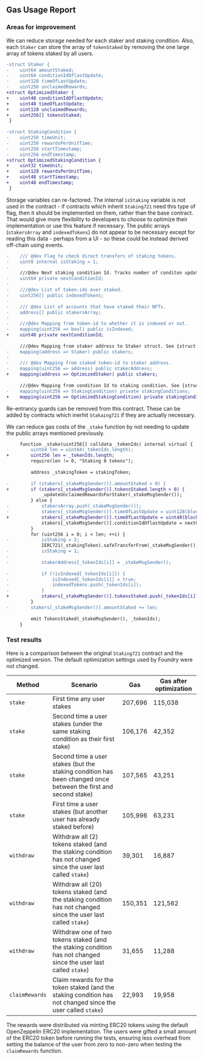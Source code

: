 ## Gas Usage Report

### Areas for improvement

We can reduce storage needed for each staker and staking condition. Also, each `Staker` can store the array of
`tokenStaked` by removing the one large array of tokens staked by all users.

```diff
-struct Staker {
-    uint64 amountStaked;
-    uint64 conditionIdOflastUpdate;
-    uint128 timeOfLastUpdate;
-    uint256 unclaimedRewards;
+struct OptimizedStaker {
+    uint40 conditionIdOflastUpdate;
+    uint48 timeOfLastUpdate;
+    uint128 unclaimedRewards;
+    uint256[] tokensStaked;
 }
 
-struct StakingCondition {
-    uint256 timeUnit;
-    uint256 rewardsPerUnitTime;
-    uint256 startTimestamp;
-    uint256 endTimestamp;
+struct OptimizedStakingCondition {
+    uint32 timeUnit;
+    uint128 rewardsPerUnitTime;
+    uint48 startTimestamp;
+    uint48 endTimestamp;
 }
```

Storage variables can re-factored. The internal `isStaking` variable is not used in the contract - if contracts which
inherit `Staking721` need this type of flag, then it should be implemented on them, rather than the base contract. That
would give more flexibility to developers to choose to optimize their implementation or use this feature if necessary.
The public arrays (`stakersArray` and `indexedTokens`) do not appear to be necessary except for reading this data -
perhaps from a UI - so these could be instead derived off-chain using events.

```diff
-    /// @dev Flag to check direct transfers of staking tokens.
-    uint8 internal isStaking = 1;
-
     ///@dev Next staking condition Id. Tracks number of conditon updates so far.
-    uint64 private nextConditionId;
-
-    ///@dev List of token-ids ever staked.
-    uint256[] public indexedTokens;
-
-    /// @dev List of accounts that have staked their NFTs.
-    address[] public stakersArray;
-
-    ///@dev Mapping from token-id to whether it is indexed or not.
-    mapping(uint256 => bool) public isIndexed;
+    uint40 private nextConditionId;
 
     ///@dev Mapping from staker address to Staker struct. See {struct IStaking721.Staker}.
-    mapping(address => Staker) public stakers;
-
-    /// @dev Mapping from staked token-id to staker address.
-    mapping(uint256 => address) public stakerAddress;
+    mapping(address => OptimizedStaker) public stakers;
 
     ///@dev Mapping from condition Id to staking condition. See {struct IStaking721.StakingCondition}
-    mapping(uint256 => StakingCondition) private stakingConditions;
+    mapping(uint256 => OptimizedStakingCondition) private stakingConditions;
```

Re-entrancy guards can be removed from this contract. These can be added by contracts which inerhit `Stakaing721` if
they are actually necessary.

We can reduce gas costs of the `_stake` function by not needing to update the public
arrays mentioned previously.

```diff
     function _stake(uint256[] calldata _tokenIds) internal virtual {
-        uint64 len = uint64(_tokenIds.length);
+        uint256 len = _tokenIds.length;
         require(len != 0, "Staking 0 tokens");
 
         address _stakingToken = stakingToken;
 
-        if (stakers[_stakeMsgSender()].amountStaked > 0) {
+        if (stakers[_stakeMsgSender()].tokensStaked.length > 0) {
             _updateUnclaimedRewardsForStaker(_stakeMsgSender());
         } else {
-            stakersArray.push(_stakeMsgSender());
-            stakers[_stakeMsgSender()].timeOfLastUpdate = uint128(block.timestamp);
+            stakers[_stakeMsgSender()].timeOfLastUpdate = uint48(block.timestamp);
             stakers[_stakeMsgSender()].conditionIdOflastUpdate = nextConditionId - 1;
         }
         for (uint256 i = 0; i < len; ++i) {
-            isStaking = 2;
             IERC721(_stakingToken).safeTransferFrom(_stakeMsgSender(), address(this), _tokenIds[i]);
-            isStaking = 1;
-
-            stakerAddress[_tokenIds[i]] = _stakeMsgSender();
 
-            if (!isIndexed[_tokenIds[i]]) {
-                isIndexed[_tokenIds[i]] = true;
-                indexedTokens.push(_tokenIds[i]);
-            }
+            stakers[_stakeMsgSender()].tokensStaked.push(_tokenIds[i]);
         }
-        stakers[_stakeMsgSender()].amountStaked += len;
 
         emit TokensStaked(_stakeMsgSender(), _tokenIds);
     }
```

### Test results

Here is a comparison between the original `Staking721` contract and the optimized version. The default optimization
settings used by Foundry were not changed.

| Method | Scenario | Gas | Gas after optimization
| ------------- | ------------- | ------------- | ------------- |
| `stake` | First time any user stakes | 207,696 | 115,038 |
| `stake` | Second time a user stakes (under the same staking condition as their first stake) | 106,176 | 42,352 |
| `stake` | Second time a user stakes (but the staking condition has been changed once between the first and second stake) | 107,565 | 43,251  |
| `stake` | First time a user stakes (but another user has already staked before) | 105,996 | 63,231  |
| `withdraw` | Withdraw all (2) tokens staked (and the staking condition has not changed since the user last called `stake`) | 39,301 | 16,887 |
| `withdraw` | Withdraw all (20) tokens staked (and the staking condition has not changed since the user last called `stake`) | 150,351 | 121,562 |
| `withdraw` | Withdraw one of two tokens staked (and the staking condition has not changed since the user last called `stake`) | 31,655 | 11,288 |
| `claimRewards` | Claim rewards for the token staked (and the staking condition has not changed since the user called `stake`) | 22,993 | 19,958 |

The rewards were distributed via minting ERC20 tokens using the default OpenZeppelin ERC20 implementation. The users
were gifted a small amount of the ERC20 token before running the tests, ensuring less overhead from setting the balance
of the user from zero to non-zero when testing the `claimRewards` function.
